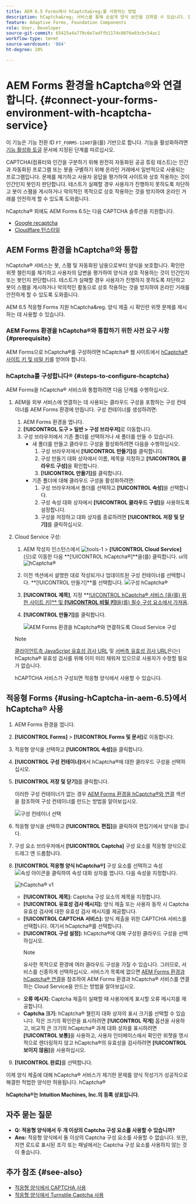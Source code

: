 ```yaml
---
title: AEM 6.5 Forms에서 hCaptcha&reg;를 사용하는 방법
description: hCaptcha&reg; 서비스를 통해 손쉽게 양식 보안을 강화할 수 있습니다. 단계별 안내서가 포함되어 있습니다.
feature: Adaptive Forms, Foundation Components
role: User, Developer
source-git-commit: 65425a4a779c6e7adffb1174c0076e03cbc54ac1
workflow-type: tm+mt
source-wordcount: '864'
ht-degree: 20%

---
```


# AEM Forms 환경을 hCaptcha®와 연결합니다. {#connect-your-forms-environment-with-hcaptcha-service}

<span class="preview">이 기능은 기능 전환 ID `FT_FORMS-12407`을(를) 기반으로 합니다. 기능을 활성화하려면 [기능 활성화 토글](/help/forms/using/enable-feature-toggle.md) 문서에 지정된 단계를 따르십시오. </span>


CAPTCHA(컴퓨터와 인간을 구분하기 위해 완전히 자동화된 공공 튜링 테스트)는 인간과 자동화된 프로그램 또는 봇을 구별하기 위해 온라인 거래에서 일반적으로 사용되는 프로그램입니다. 문제를 제기하고 사용자 응답을 평가하여 사이트와 상호 작용하는 것이 인간인지 봇인지 판단합니다. 테스트가 실패할 경우 사용자가 진행하지 못하도록 차단하고 봇이 스팸을 게시하거나 악의적인 목적으로 상호 작용하는 것을 방지하여 온라인 거래를 안전하게 할 수 있도록 도와줍니다.

hCaptcha® 외에도 AEM Forms 6.5는 다음 CAPTCHA 솔루션을 지원합니다.

* [Google recaptcha](/help/forms/using/captcha-adaptive-forms.md)
* [Cloudflare 턴스타일](/help/forms/using/integrate-adaptive-forms-turnstile.md)

## AEM Forms 환경을 hCaptcha®와 통합

hCaptcha® 서비스는 봇, 스팸 및 자동화된 남용으로부터 양식을 보호합니다. 확인란 위젯 챌린지를 제기하고 사용자의 답변을 평가하여 양식과 상호 작용하는 것이 인간인지 또는 봇인지 판단합니다. 테스트가 실패할 경우 사용자가 진행하지 못하도록 차단하고 봇이 스팸을 게시하거나 악의적인 활동으로 상호 작용하는 것을 방지하여 온라인 거래를 안전하게 할 수 있도록 도와줍니다.

AEM 6.5 적응형 Forms 지원 hCaptcha&amp;reg. 양식 제출 시 확인란 위젯 문제를 제시하는 데 사용할 수 있습니다.

<!-- ![hCaptcha&reg;](assets/hCaptcha&reg;-challenge.png)-->


### AEM Forms 환경을 hCaptcha®와 통합하기 위한 사전 요구 사항 {#prerequisite}

AEM Forms으로 hCaptcha®를 구성하려면 hCaptcha® 웹 사이트에서 [hCaptcha® 사이트 키 및 비밀 키](https://docs.hcaptcha.com/switch/#get-your-hcaptcha-sitekey-and-secret-key)를 얻어야 합니다.

### hCaptcha를 구성합니다® {#steps-to-configure-hcaptcha}

AEM Forms을 hCaptcha® 서비스와 통합하려면 다음 단계를 수행하십시오.

1. AEM을 외부 서비스에 연결하는 데 사용되는 클라우드 구성을 포함하는 구성 컨테이너를 AEM Forms 환경에 만듭니다. 구성 컨테이너를 생성하려면:
   1. AEM Forms 환경을 엽니다.
   1. **[!UICONTROL 도구 > 일반 > 구성 브라우저]**&#x200B;로 이동합니다.
   1. 구성 브라우저에서 기존 폴더를 선택하거나 새 폴더를 만들 수 있습니다.
      * 새 폴더를 만들고 클라우드 구성을 활성화하려면 다음을 수행하십시오.
         1. 구성 브라우저에서 **[!UICONTROL 만들기]**&#x200B;를 클릭합니다.
         1. 구성 만들기 대화 상자에서 이름, 제목을 지정하고 **[!UICONTROL 클라우드 구성]**&#x200B;을 확인합니다.
         1. **[!UICONTROL 만들기]**&#x200B;를 클릭합니다.
      * 기존 폴더에 대해 클라우드 구성을 활성화하려면:
         1. 구성 브라우저에서 폴더를 선택하고 **[!UICONTROL 속성]**&#x200B;을 선택합니다.
         1. 구성 속성 대화 상자에서 **[!UICONTROL 클라우드 구성]**&#x200B;을 사용하도록 설정합니다.
         1. 구성을 저장하고 대화 상자를 종료하려면 **[!UICONTROL 저장 및 닫기]**&#x200B;를 클릭하십시오.

1. Cloud Service 구성:
   1. AEM 작성자 인스턴스에서 ![tools-1](assets/tools-1.png) > **[!UICONTROL Cloud Service]**(으)로 이동한 다음 **[!UICONTROL hCaptcha®]**을(를) 클릭합니다.
      ui의 ![hCaptcha®](assets/hcaptcha-in-ui.png)
   1. 이전 섹션에서 설명한 대로 작성되거나 업데이트된 구성 컨테이너를 선택합니다. **[!UICONTROL 만들기]**를 선택합니다.
      ![구성 hCaptcha®](assets/config-hcaptcha.png)
   1. **[!UICONTROL 제목]**, <!--**[!UICONTROL Name]**--> 지정 **[!UICONTROL hCaptcha® 서비스 [을(를) 위한 사이트 키]** 및 **[!UICONTROL 비밀 키]**&#x200B;을(를) 필수 구성 요소에서 가져옴](#prerequisite).
   1. **[!UICONTROL 만들기]**&#x200B;를 클릭합니다.

      ![AEM Forms 환경을 hCaptcha®와 연결하도록 Cloud Service 구성](assets/create-hcaptcha-config.png)

   >[!NOTE]
   > [클라이언트측 JavaScript 유효성 검사 URL](https://docs.hcaptcha.com/#add-the-hcaptcha-widget-to-your-webpage) 및 [서버측 유효성 검사 URL](https://docs.hcaptcha.com/#verify-the-user-response-server-side)은(는) hCaptcha® 유효성 검사를 위해 이미 미리 채워져 있으므로 사용자가 수정할 필요가 없습니다.

   hCAPTCHA 서비스가 구성되면 적응형 양식에서 사용할 수 있습니다.

## 적응형 Forms {#using-hCaptcha-in-aem-6.5}에서 hCaptcha® 사용

1. AEM Forms 환경을 엽니다.
1. **[!UICONTROL Forms]** > **[!UICONTROL Forms 및 문서]**&#x200B;로 이동합니다.
1. 적응형 양식을 선택하고 **[!UICONTROL 속성]**&#x200B;을 클릭합니다.
1. **[!UICONTROL 구성 컨테이너]**&#x200B;에서 hCaptcha®에 대한 클라우드 구성을 선택하십시오.
1. **[!UICONTROL 저장 및 닫기]**&#x200B;를 클릭합니다.

   이러한 구성 컨테이너가 없는 경우 [AEM Forms 환경을 hCaptcha®와 연결](#connect-your-forms-environment-with-hcaptcha-service) 섹션을 참조하여 구성 컨테이너를 만드는 방법을 알아보십시오.

   ![구성 컨테이너 선택](/help/forms/using/assets/captcha-properties.png)

1. 적응형 양식을 선택하고 **[!UICONTROL 편집]**&#x200B;을 클릭하여 편집기에서 양식을 엽니다.
1. 구성 요소 브라우저에서 **[!UICONTROL Captcha]** 구성 요소를 적응형 양식으로 드래그 앤 드롭합니다.
1. **[!UICONTROL 적응형 양식 hCaptcha®]** 구성 요소를 선택하고 속성 ![속성 아이콘](assets/configure-icon.svg)을 클릭하여 속성 대화 상자를 엽니다. 다음 속성을 지정합니다.

   ![hCaptcha® v1](assets/config-hcaptcha-v1-img.png)

   * **[!UICONTROL 제목]:** Captcha 구성 요소의 제목을 지정합니다.
   * **[!UICONTROL 유효성 검사 메시지]:** 양식 제출 또는 사용자 동작 시 Captcha 유효성 검사에 대한 유효성 검사 메시지를 제공합니다.
   * **[!UICONTROL CAPTCHA 서비스]:** 양식 제출을 위한 CAPTCHA 서비스를 선택합니다. 여기서 hCaptcha®를 선택합니다.
   * **[!UICONTROL 구성 설정]:** hCaptcha®에 대해 구성된 클라우드 구성을 선택하십시오.
     >[!NOTE]
     >유사한 목적으로 환경에 여러 클라우드 구성을 가질 수 있습니다. 그러므로, 서비스를 신중하게 선택하십시오. 서비스가 목록에 없으면 [AEM Forms 환경과 hCaptcha® 연결](#connect-your-forms-environment-with-hcaptcha-service)을 참조하여 AEM Forms 환경과 hCaptcha® 서비스를 연결하는 Cloud Service을 만드는 방법을 알아보십시오.
   * **오류 메시지:** Captcha 제출이 실패할 때 사용자에게 표시할 오류 메시지를 제공합니다.
   * **Captcha 크기:** hCaptcha® 챌린지 대화 상자의 표시 크기를 선택할 수 있습니다. 작은 크기의 확인란을 표시하려면 **[!UICONTROL 작게]** 옵션을 사용하고, 비교적 큰 크기의 hCaptcha® 과제 대화 상자를 표시하려면 **[!UICONTROL 보통]**&#x200B;을 사용하고, 사용자 인터페이스에서 확인란 위젯을 명시적으로 렌더링하지 않고 hCaptcha®의 유효성을 검사하려면 **[!UICONTROL 보이지 않음]**&#x200B;을 사용하십시오.

1. **[!UICONTROL 완료]**&#x200B;를 선택합니다.


이제 양식 제출에 대해 hCaptcha® 서비스가 제기한 문제를 양식 작성기가 성공적으로 해결한 적법한 양식만 허용됩니다. hCaptcha®

**hCaptcha®는 Intuition Machines, Inc.의 등록 상표입니다.**


## 자주 묻는 질문

* **Q: 적응형 양식에서 두 개 이상의 Captcha 구성 요소를 사용할 수 있습니까?**
* **Ans:** 적응형 양식에서 둘 이상의 Captcha 구성 요소를 사용할 수 없습니다. 또한, 지연 로드로 표시된 조각 또는 패널에서는 Captcha 구성 요소를 사용하지 않는 것이 좋습니다.

## 추가 참조 {#see-also}

* [적응형 양식에서 CAPTCHA 사용](/help/forms/using/captcha-adaptive-forms.md)
* [적응형 양식에서 Turnstile Captcha 사용](/help/forms/using/integrate-adaptive-forms-turnstile.md)
